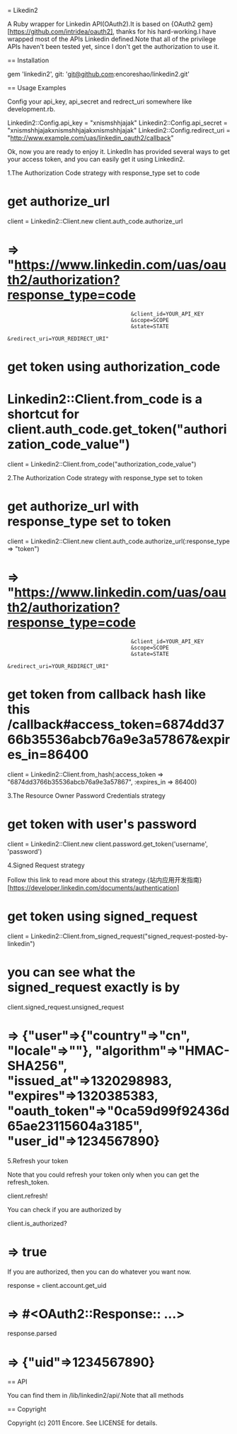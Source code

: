 = Likedin2

A Ruby wrapper for Linkedin API(OAuth2).It is based on {OAuth2 gem}[https://github.com/intridea/oauth2], thanks for his hard-working.I have wrapped most of the APIs Linkedin defined.Note that all of the privilege APIs haven't been tested yet, since I don't get the authorization to use it.

== Installation

  gem 'linkedin2', git: 'git@github.com:encoreshao/linkedin2.git'
  
== Usage Examples

Config your api_key, api_secret and redrect_uri somewhere like development.rb.

  Linkedin2::Config.api_key = "xnismshhjajak"
  Linkedin2::Config.api_secret = "xnismshhjajakxnismshhjajakxnismshhjajak"
  Linkedin2::Config.redirect_uri = "http://www.example.com/uas/linkedin_oauth2/callback"

Ok, now you are ready to enjoy it. LinkedIn has provided several ways to get your access token, and you can easily get it using Linkedin2.

1.The Authorization Code strategy with response_type set to code
  
  # get authorize_url
  client = Linkedin2::Client.new
  client.auth_code.authorize_url
  # => "https://www.linkedin.com/uas/oauth2/authorization?response_type=code
                                           &client_id=YOUR_API_KEY
                                           &scope=SCOPE
                                           &state=STATE
                                           &redirect_uri=YOUR_REDIRECT_URI"

  # get token using authorization_code
  # Linkedin2::Client.from_code is a shortcut for client.auth_code.get_token("authorization_code_value")
  client = Linkedin2::Client.from_code("authorization_code_value")
  
2.The Authorization Code strategy with response_type set to token
  
  # get authorize_url with response_type set to token
  client = Linkedin2::Client.new
  client.auth_code.authorize_url(:response_type => "token")
  # => "https://www.linkedin.com/uas/oauth2/authorization?response_type=code
                                           &client_id=YOUR_API_KEY
                                           &scope=SCOPE
                                           &state=STATE
                                           &redirect_uri=YOUR_REDIRECT_URI"
  
  # get token from callback hash like this /callback#access_token=6874dd3766b35536abcb76a9e3a57867&expires_in=86400
  client = Linkedin2::Client.from_hash(:access_token => "6874dd3766b35536abcb76a9e3a57867", :expires_in => 86400)
  
3.The Resource Owner Password Credentials strategy
  
  # get token with user's password
  client = Linkedin2::Client.new
  client.password.get_token('username', 'password')
  
4.Signed Request strategy

Follow this link to read more about this strategy.{站内应用开发指南}[https://developer.linkedin.com/documents/authentication]

  
  # get token using signed_request
  client = Linkedin2::Client.from_signed_request("signed_request-posted-by-linkedin")
  
  # you can see what the signed_request exactly is by
  client.signed_request.unsigned_request
  # => {"user"=>{"country"=>"cn", "locale"=>""}, "algorithm"=>"HMAC-SHA256", "issued_at"=>1320298983, "expires"=>1320385383, "oauth_token"=>"0ca59d99f92436d65ae23115604a3185", "user_id"=>1234567890}

5.Refresh your token

Note that you could refresh your token only when you can get the refresh_token.

  
  client.refresh!
  
You can check if you are authorized by

  client.is_authorized?
  # => true
  
If you are authorized, then you can do whatever you want now.

  response = client.account.get_uid
  # => #<OAuth2::Response:: ...>
  
  response.parsed
  # => {"uid"=>1234567890}


== API

You can find them in /lib/linkedin2/api/.Note that all methods 
  
== Copyright

Copyright (c) 2011 Encore. See LICENSE for details.
